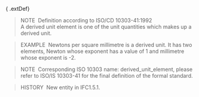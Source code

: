 ﻿{ .extDef}
> NOTE&nbsp; Definition according to ISO/CD 10303-41:1992  
> A derived unit element is one of the unit quantities which makes up a derived unit.

> EXAMPLE&nbsp; Newtons per square millimetre is a derived unit. It has two elements, Newton whose exponent has a value of 1 and millimetre whose exponent is -2.

> NOTE&nbsp; Corresponding ISO 10303 name: derived_unit_element, please refer to ISO/IS 10303-41 for the final definition of the formal standard.

> HISTORY&nbsp; New entity in IFC1.5.1.